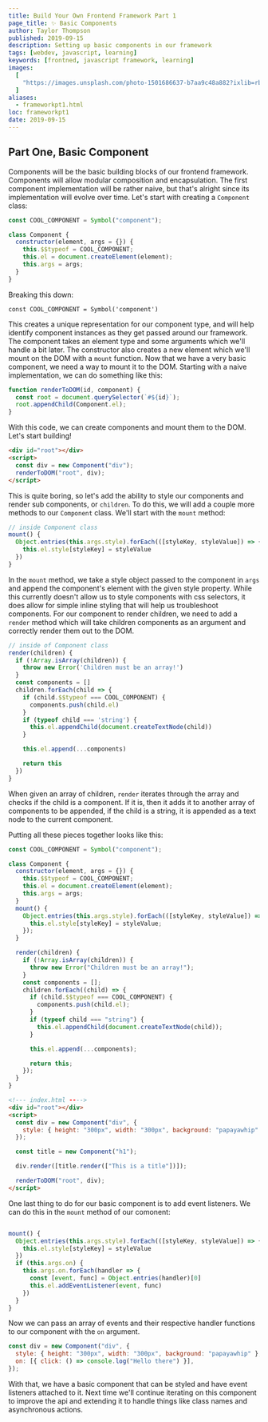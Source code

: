 ```yaml
---
title: Build Your Own Frontend Framework Part 1
page_title: ✨ Basic Components
author: Taylor Thompson
published: 2019-09-15
description: Setting up basic components in our framework
tags: [webdev, javascript, learning]
keywords: [frontned, javascript framework, learning]
images:
  [
    "https://images.unsplash.com/photo-1501686637-b7aa9c48a882?ixlib=rb-1.2.1&ixid=eyJhcHBfaWQiOjEyMDd9&auto=format&fit=crop&w=675&q=80",
  ]
aliases:
  - frameworkpt1.html
loc: frameworkpt1
date: 2019-09-15
---
```


## Part One, Basic Component

Components will be the basic building blocks of our frontend framework. Components will allow modular composition and encapsulation.
The first component implementation will be rather naive, but that's alright since its implementation will evolve over time.
Let's start with creating a `Component` class:

```js
const COOL_COMPONENT = Symbol("component");

class Component {
  constructor(element, args = {}) {
    this.$$typeof = COOL_COMPONENT;
    this.el = document.createElement(element);
    this.args = args;
  }
}
```

Breaking this down:

`const COOL_COMPONENT = Symbol('component')`

This creates a unique representation for our component type, and will help identify component instances as they get passed around our framework.
The component takes an element type and some arguments which we'll handle a bit later. The constructor also creates a new element which we'll mount on the DOM with a `mount` function.
Now that we have a very basic component, we need a way to mount it to the DOM. Starting with a naive implementation, we can do something like this:

```js
function renderToDOM(id, component) {
  const root = document.querySelector(`#${id}`);
  root.appendChild(Component.el);
}
```

With this code, we can create components and mount them to the DOM. Let's start building!

```html
<div id="root"></div>
<script>
  const div = new Component("div");
  renderToDOM("root", div);
</script>
```

This is quite boring, so let's add the ability to style our components and render sub components, or `children`.
To do this, we will add a couple more methods to our `Component` class. We'll start with the `mount` method:

```js
// inside Component class
mount() {
  Object.entries(this.args.style).forEach(([styleKey, styleValue]) => {
    this.el.style[styleKey] = styleValue
  })
}
```

In the `mount` method, we take a style object passed to the component in `args` and append the component's element with the given style property.
While this currently doesn't allow us to style components with css selectors, it does allow for simple inline styling that will help us troubleshoot components.
For our component to render children, we need to add a `render` method which will take children components as an argument and correctly render them out to the DOM.

```js
// inside of Component class
render(children) {
  if (!Array.isArray(children)) {
    throw new Error('Children must be an array!')
  }
  const components = []
  children.forEach(child => {
    if (child.$$typeof === COOL_COMPONENT) {
      components.push(child.el)
    }
    if (typeof child === 'string') {
      this.el.appendChild(document.createTextNode(child))
    }

    this.el.append(...components)

    return this
  })
}
```

When given an array of children, `render` iterates through the array and checks if the child is a component. If it is, then it adds it to another array of components to be appended, if the child is a string, it is appended as a text node to the current component.

Putting all these pieces together looks like this:

```js
const COOL_COMPONENT = Symbol("component");

class Component {
  constructor(element, args = {}) {
    this.$$typeof = COOL_COMPONENT;
    this.el = document.createElement(element);
    this.args = args;
  }
  mount() {
    Object.entries(this.args.style).forEach(([styleKey, styleValue]) => {
      this.el.style[styleKey] = styleValue;
    });
  }

  render(children) {
    if (!Array.isArray(children)) {
      throw new Error("Children must be an array!");
    }
    const components = [];
    children.forEach((child) => {
      if (child.$$typeof === COOL_COMPONENT) {
        components.push(child.el);
      }
      if (typeof child === "string") {
        this.el.appendChild(document.createTextNode(child));
      }

      this.el.append(...components);

      return this;
    });
  }
}
```

```html
<!--- index.html ---->
<div id="root"></div>
<script>
  const div = new Component("div", {
    style: { height: "300px", width: "300px", background: "papayawhip" },
  });

  const title = new Component("h1");

  div.render([title.render(["This is a title"])]);

  renderToDOM("root", div);
</script>
```

One last thing to do for our basic component is to add event listeners. We can do this in the `mount` method of our comonent:

```js

mount() {
  Object.entries(this.args.style).forEach(([styleKey, styleValue]) => {
    this.el.style[styleKey] = styleValue
  })
  if (this.args.on) {
    this.args.on.forEach(handler => {
      const [event, func] = Object.entries(handler)[0]
      this.el.addEventListener(event, func)
    })
  }
}
```

Now we can pass an array of events and their respective handler functions to our component with the `on` argument.

```js
const div = new Component("div", {
  style: { height: "300px", width: "300px", background: "papayawhip" },
  on: [{ click: () => console.log("Hello there") }],
});
```

With that, we have a basic component that can be styled and have event listeners attached to it. Next time we'll continue iterating on this component to improve the api and extending it to handle things like class names and asynchronous actions.
